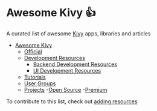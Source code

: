# Awesome Kivy :+1:
A curated list of awesome [Kivy](https://kivy.org/) apps, libraries and articles

- [Awesome Kivy](#awesome-kivy)
	- [Official](#official)
	- [Development Resources](#devResources)
		- [Backend Development Resources](#backend)
		- [UI Development Resources](#frontend)
	- [Tutorials](#tutorials)
	- [User Groups](#usergroups)
	- [Projects](#projects)
		-[Open Source](#open-source)
		-[Premium](#premium)


To contribute to this list, check out [adding resources](CONTRIBUTING.md)

